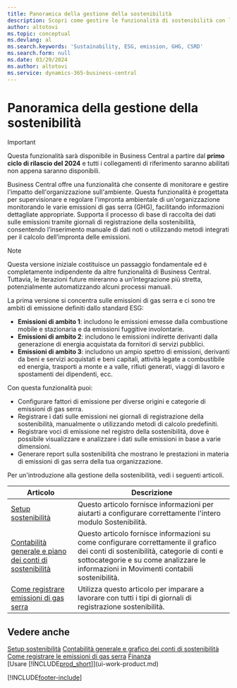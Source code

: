 ```yaml
---
title: Panoramica della gestione della sostenibilità
description: Scopri come gestire le funzionalità di sostenibilità con le informazioni e le risorse elencate.
author: altotovi
ms.topic: conceptual
ms.devlang: al
ms.search.keywords: 'Sustainability, ESG, emission, GHG, CSRD'
ms.search.form: null
ms.date: 03/29/2024
ms.author: altotovi
ms.service: dynamics-365-business-central
---
```


# <a name="sustainability-management-overview"></a>Panoramica della gestione della sostenibilità

>[!IMPORTANT]
>Questa funzionalità sarà disponibile in Business Central a partire dal **primo ciclo di rilascio del 2024** e tutti i collegamenti di riferimento saranno abilitati non appena saranno disponibili.

Business Central offre una funzionalità che consente di monitorare e gestire l'impatto dell'organizzazione sull'ambiente. Questa funzionalità è progettata per supervisionare e regolare l'impronta ambientale di un'organizzazione monitorando le varie emissioni di gas serra (GHG), facilitando informazioni dettagliate appropriate. Supporta il processo di base di raccolta dei dati sulle emissioni tramite giornali di registrazione della sostenibilità, consentendo l’inserimento manuale di dati noti o utilizzando metodi integrati per il calcolo dell’impronta delle emissioni. 

>[!NOTE]
>Questa versione iniziale costituisce un passaggio fondamentale ed è completamente indipendente da altre funzionalità di Business Central. Tuttavia, le iterazioni future mireranno a un’integrazione più stretta, potenzialmente automatizzando alcuni processi manuali.

La prima versione si concentra sulle emissioni di gas serra e ci sono tre ambiti di emissione definiti dallo standard ESG:  

- **Emissioni di ambito 1**: includono le emissioni emesse dalla combustione mobile e stazionaria e da emissioni fuggitive involontarie.  
- **Emissioni di ambito 2**: includono le emissioni indirette derivanti dalla generazione di energia acquistata da fornitori di servizi pubblici.   
- **Emissioni di ambito 3**: includono un ampio spettro di emissioni, derivanti da beni e servizi acquistati e beni capitali, attività legate a combustibile ed energia, trasporti a monte e a valle, rifiuti generati, viaggi di lavoro e spostamenti dei dipendenti, ecc. 

Con questa funzionalità puoi:   

- Configurare fattori di emissione per diverse origini e categorie di emissioni di gas serra. 
- Registrare i dati sulle emissioni nei giornali di registrazione della sostenibilità, manualmente o utilizzando metodi di calcolo predefiniti.  
- Registrare voci di emissione nel registro della sostenibilità, dove è possibile visualizzare e analizzare i dati sulle emissioni in base a varie dimensioni. 
- Generare report sulla sostenibilità che mostrano le prestazioni in materia di emissioni di gas serra della tua organizzazione.

Per un'introduzione alla gestione della sostenibilità, vedi i seguenti articoli.  

|  Articolo  |  Descrizione  |  
|--------|--------------| 
|[Setup sostenibilità](finance-sustainability-setup.md) | Questo articolo fornisce informazioni per aiutarti a configurare correttamente l'intero modulo Sostenibilità. |
|[Contabilità generale e piano dei conti di sostenibilità](finance-sustainability-accounts-ledger.md) | Questo articolo fornisce informazioni su come configurare correttamente il grafico dei conti di sostenibilità, categorie di conti e sottocategorie e su come analizzare le informazioni in Movimenti contabili sostenibilità. |
|[Come registrare emissioni di gas serra](finance-sustainability-journal.md) | Utilizza questo articolo per imparare a lavorare con tutti i tipi di giornali di registrazione sostenibilità. |


## <a name="see-also"></a>Vedere anche
[Setup sostenibilità](finance-sustainability-setup.md) 
[Contabilità generale e grafico dei conti di sostenibilità](finance-sustainability-accounts-ledger.md) 
[Come registrare le emissioni di gas serra](finance-sustainability-journal.md)
[Finanza](finance.md)  
[Usare [!INCLUDE[prod_short](includes/prod_short.md)]](ui-work-product.md)


[!INCLUDE[footer-include](includes/footer-banner.md)]
